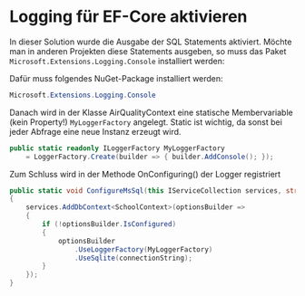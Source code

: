 # Logging für EF-Core aktivieren

In dieser Solution wurde die Ausgabe der SQL Statements aktiviert. Möchte man in anderen Projekten diese Statements ausgeben, so muss das Paket `Microsoft.Extensions.Logging.Console` installiert werden:

Dafür muss folgendes NuGet-Package installiert werden:

```PowerShell
Microsoft.Extensions.Logging.Console
```

Danach wird in der Klasse AirQualityContext eine statische Membervariable (kein Property!) `MyLoggerFactory` angelegt. Static ist wichtig, da sonst bei jeder Abfrage eine neue Instanz erzeugt wird.

```C#
public static readonly ILoggerFactory MyLoggerFactory
    = LoggerFactory.Create(builder => { builder.AddConsole(); });
```

Zum Schluss wird in der Methode OnConfiguring() der Logger registriert

```C#
public static void ConfigureMsSql(this IServiceCollection services, string connectionString)
{
    services.AddDbContext<SchoolContext>(optionsBuilder =>
    {
        if (!optionsBuilder.IsConfigured)
        {
            optionsBuilder
                .UseLoggerFactory(MyLoggerFactory)
                .UseSqlite(connectionString);
        }
    });
}
```
